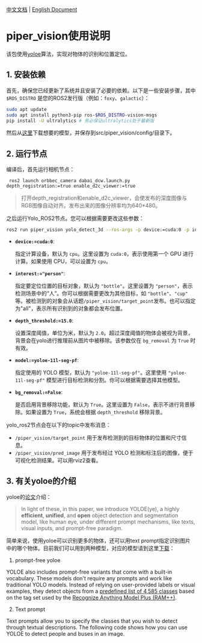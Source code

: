 [中文文档](./README.md) | [English Document](./README_EN.md)

# piper_vision使用说明

该包使用[yoloe](https://docs.ultralytics.com/models/yoloe/#introduction)算法，实现对物体的识别和位置定位。

## 1. 安装依赖

首先，确保您已经更新了系统并且安装了必要的依赖。以下是一些安装步骤，其中`$ROS_DISTRO` 是您的ROS2发行版（例如：`foxy`、`galactic`）：

```bash
sudo apt update
sudo apt install python3-pip ros-$ROS_DISTRO-vision-msgs
pip install -U ultralytics # 务必保证ultralytics处于最新版
```

然后从[这里](https://docs.ultralytics.com/models/yoloe/#available-models-supported-tasks-and-operating-modes)下载想要的模型，并保存到src/piper_vision/config/目录下。

## 2. 运行节点

编译后，首先运行相机节点：

```
 ros2 launch orbbec_camera dabai_dcw.launch.py depth_registration:=true enable_d2c_viewer:=true
```

> 打开depth_registration和enable_d2c_viewer，会使发布的深度图像与RGB图像自动对齐。发布出来的图像分辨率均为640*480。

之后运行Yolo_ROS2节点。您可以根据需要更改这些参数：

```bash
ros2 run piper_vision yolo_detect_3d --ros-args -p device:=cuda:0 -p interest:="person" -p depth_threshold:=15.0 -p model:=yoloe-11l-seg-pf -p bg_removal:=False
```

- **`device:=cuda:0`**:

  指定计算设备，默认为 `cpu`。这里设置为 `cuda:0`，表示使用第一个 GPU 进行计算。如果使用 CPU，可以设置为 `cpu`。

- **`interest:="person"`**:

  指定要定位位置的目标对象，默认为 `"bottle"`。这里设置为 `"person"`，表示检测场景中的“人”。你可以根据需要更改为其他目标，如 `"bottle"`、`"cup"` 等。被检测到的对象会从话题`/piper_vision/target_point`发布。也可以指定为"all"，表示所有识别到的对象都会发布位置。

- **`depth_threshold:=15.0`**:

  设置深度阈值，单位为米，默认为 `2.0`。超过深度阈值的物体会被视为背景，背景会在yolo进行推理前从图片中被移除。该参数仅在 `bg_removal` 为 `True` 时有效。

- **`model:=yoloe-11l-seg-pf`**:

  指定使用的 YOLO 模型，默认为 `"yoloe-11l-seg-pf"`。这里使用 `"yoloe-11l-seg-pf"` 模型进行目标检测和分割。你可以根据需要选择其他模型。

- **`bg_removal:=False`**:

  是否启用背景移除功能，默认为 `True`。这里设置为 `False`，表示不进行背景移除。如果设置为 `True`，系统会根据 `depth_threshold` 移除背景。

yolo_ros2节点会在以下的topic中发布消息：

- `/piper_vision/target_point` 用于发布检测到的目标物体的位置和尺寸信息。
- `/piper_vision/pred_image` 用于发布经过 YOLO 检测和标注后的图像，便于可视化检测结果。可以用rviz2查看。

## 3. 有关yoloe的介绍

yoloe的[论文](https://arxiv.org/html/2503.07465v1)介绍：

> In light of these, in this paper, we introduce YOLOE(ye), a highly **efficient**, **unified**, and **open** object detection and segmentation model, like human eye, under different prompt mechanisms, like texts, visual inputs, and prompt-free paradigm.

简单来说，使用yoloe可以识别更多的物体，还可以用text prompt指定识别图片中的哪个物体。目前我们可以用到两种模型，对应的模型请到这里[下载](https://docs.ultralytics.com/models/yoloe/#introduction)：

1. prompt-free yoloe

YOLOE also includes prompt-free variants that come with a built-in vocabulary. These models don't require any prompts and work like traditional YOLO models. Instead of relying on user-provided labels or visual examples, they detect objects from a [predefined list of 4,585 classes](https://github.com/xinyu1205/recognize-anything/blob/main/ram/data/ram_tag_list.txt) based on the tag set used by the [Recognize Anything Model Plus (RAM++)](https://arxiv.org/abs/2310.15200).

2. Text prompt

Text prompts allow you to specify the classes that you wish to detect through textual descriptions. The following code shows how you can use YOLOE to detect people and buses in an image.